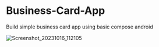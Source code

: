 # Business-Card-App
Build simple business card app using basic compose android

![Screenshot_20231016_112105](https://github.com/RifqiMuafa20/Business-Card-App/assets/118341868/30021b55-9183-430b-b285-0ae16ecc5439)
